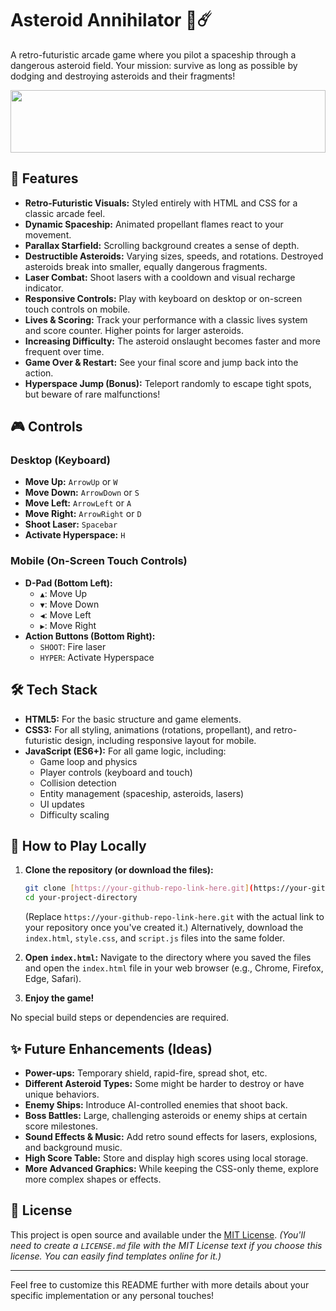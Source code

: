 # Asteroid Annihilator 🚀☄️

A retro-futuristic arcade game where you pilot a spaceship through a dangerous asteroid field. Your mission: survive as long as possible by dodging and destroying asteroids and their fragments!

<img height="100px" width="100%" src="https://media1.giphy.com/media/v1.Y2lkPTc5MGI3NjExdHh4aDhsMHF6dmI4b3pybWR2bWlhdDJ2dXI0bzBjanAxaDdtZzdzZCZlcD12MV9pbnRlcm5hbF9naWZfYnlfaWQmY3Q9cw/TIj8cbzWYKnE9ul3ab/giphy.gif"  />

## 🌟 Features

* **Retro-Futuristic Visuals:** Styled entirely with HTML and CSS for a classic arcade feel.
* **Dynamic Spaceship:** Animated propellant flames react to your movement.
* **Parallax Starfield:** Scrolling background creates a sense of depth.
* **Destructible Asteroids:** Varying sizes, speeds, and rotations. Destroyed asteroids break into smaller, equally dangerous fragments.
* **Laser Combat:** Shoot lasers with a cooldown and visual recharge indicator.
* **Responsive Controls:** Play with keyboard on desktop or on-screen touch controls on mobile.
* **Lives & Scoring:** Track your performance with a classic lives system and score counter. Higher points for larger asteroids.
* **Increasing Difficulty:** The asteroid onslaught becomes faster and more frequent over time.
* **Game Over & Restart:** See your final score and jump back into the action.
* **Hyperspace Jump (Bonus):** Teleport randomly to escape tight spots, but beware of rare malfunctions!

## 🎮 Controls

### Desktop (Keyboard)
* **Move Up:** `ArrowUp` or `W`
* **Move Down:** `ArrowDown` or `S`
* **Move Left:** `ArrowLeft` or `A`
* **Move Right:** `ArrowRight` or `D`
* **Shoot Laser:** `Spacebar`
* **Activate Hyperspace:** `H`

### Mobile (On-Screen Touch Controls)
* **D-Pad (Bottom Left):**
    * `▲`: Move Up
    * `▼`: Move Down
    * `◀`: Move Left
    * `▶`: Move Right
* **Action Buttons (Bottom Right):**
    * `SHOOT`: Fire laser
    * `HYPER`: Activate Hyperspace

## 🛠️ Tech Stack

* **HTML5:** For the basic structure and game elements.
* **CSS3:** For all styling, animations (rotations, propellant), and retro-futuristic design, including responsive layout for mobile.
* **JavaScript (ES6+):** For all game logic, including:
    * Game loop and physics
    * Player controls (keyboard and touch)
    * Collision detection
    * Entity management (spaceship, asteroids, lasers)
    * UI updates
    * Difficulty scaling

## 🚀 How to Play Locally

1.  **Clone the repository (or download the files):**
    ```bash
    git clone [https://your-github-repo-link-here.git](https://your-github-repo-link-here.git)
    cd your-project-directory
    ```
    (Replace `https://your-github-repo-link-here.git` with the actual link to your repository once you've created it.)
    Alternatively, download the `index.html`, `style.css`, and `script.js` files into the same folder.

2.  **Open `index.html`:**
    Navigate to the directory where you saved the files and open the `index.html` file in your web browser (e.g., Chrome, Firefox, Edge, Safari).

3.  **Enjoy the game!**

No special build steps or dependencies are required.

## ✨ Future Enhancements (Ideas)

* **Power-ups:** Temporary shield, rapid-fire, spread shot, etc.
* **Different Asteroid Types:** Some might be harder to destroy or have unique behaviors.
* **Enemy Ships:** Introduce AI-controlled enemies that shoot back.
* **Boss Battles:** Large, challenging asteroids or enemy ships at certain score milestones.
* **Sound Effects & Music:** Add retro sound effects for lasers, explosions, and background music.
* **High Score Table:** Store and display high scores using local storage.
* **More Advanced Graphics:** While keeping the CSS-only theme, explore more complex shapes or effects.

## 📄 License

This project is open source and available under the [MIT License](LICENSE.md).
*(You'll need to create a `LICENSE.md` file with the MIT License text if you choose this license. You can easily find templates online for it.)*

---

Feel free to customize this README further with more details about your specific implementation or any personal touches!
